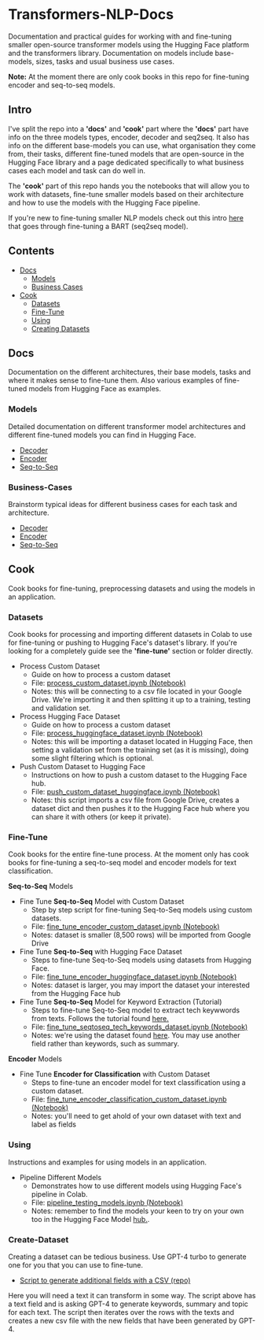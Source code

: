 # Transformers-NLP-Docs

Documentation and practical guides for working with and fine-tuning smaller open-source transformer models using the Hugging Face platform and the transformers library. Documentation on models include base-models, sizes, tasks and usual business use cases. 

**Note:** At the moment there are only cook books in this repo for fine-tuning encoder and seq-to-seq models. 

## Intro

I've split the repo into a **'docs'** and **'cook'** part where the **'docs'** part have info on the three models types, encoder, decoder and seq2seq. It also has info on the different base-models you can use, what organisation they come from, their tasks, different fine-tuned models that are open-source in the Hugging Face library and a page dedicated specifically to what business cases each model and task can do well in. 

The **'cook'** part of this repo hands you the notebooks that will allow you to work with datasets, fine-tune smaller models based on their architecture and how to use the models with the Hugging Face pipeline.

If you're new to fine-tuning smaller NLP models check out this intro [here](https://medium.com/gitconnected/fine-tune-smaller-nlp-models-with-hugging-face-for-specific-use-cases-1745813471dc) that goes through fine-tuning a BART (seq2seq model).

## Contents

- [Docs](#docs)
  - [Models](#models)
  - [Business Cases](#business-cases)
- [Cook](#cook)
  - [Datasets](#datasets)
  - [Fine-Tune](#fine-tune)
  - [Using](#using)
  - [Creating Datasets](#create-dataset)

## Docs
Documentation on the different architectures, their base models, tasks and where it makes sense to fine-tune them. Also various examples of fine-tuned models from Hugging Face as examples.

### Models
Detailed documentation on different transformer model architectures and different fine-tuned models you can find in Hugging Face.
- [Decoder](./docs/models/decoder.md)
- [Encoder](./docs/models/encoder.md)
- [Seq-to-Seq](./docs/models/seq-to-seq.md)

### Business-Cases
Brainstorm typical ideas for different business cases for each task and architecture.
- [Decoder](./docs/business-cases/decoder.md)
- [Encoder](./docs/business-cases/encoder.md)
- [Seq-to-Seq](./docs/business-cases/seq-to-seq.md)

## Cook
Cook books for fine-tuning, preprocessing datasets and using the models in an application.

### Datasets
Cook books for processing and importing different datasets in Colab to use for fine-tuning or pushing to Hugging Face's dataset's library. If you're looking for a completely guide see the **'fine-tune'** section or folder directly.
- Process Custom Dataset
  - Guide on how to process a custom dataset
  - File: [process_custom_dataset.ipynb (Notebook)](./cook/datasets/process_custom_dataset.ipynb)
  - Notes: this will be connecting to a csv file located in your Google Drive. We're importing it and then splitting it up to a training, testing and validation set.
- Process Hugging Face Dataset
  - Guide on how to process a custom dataset
  - File: [process_huggingface_dataset.ipynb (Notebook)](./cook/datasets/process_huggingface_dataset.ipynb)
  - Notes: this will be importing a dataset located in Hugging Face, then setting a validation set from the training set (as it is missing), doing some slight filtering which is optional.
- Push Custom Dataset to Hugging Face
  - Instructions on how to push a custom dataset to the Hugging Face hub.
  - File: [push_custom_dataset_huggingface.ipynb (Notebook)](./cook/datasets/push_custom_dataset_huggingface.ipynb)
  - Notes: this script imports a csv file from Google Drive, creates a dataset dict and then pushes it to the Hugging Face hub where you can share it with others (or keep it private).

### Fine-Tune
Cook books for the entire fine-tune process. At the moment only has cook books for fine-tuning a seq-to-seq model and encoder models for text classification.

**Seq-to-Seq** Models
- Fine Tune **Seq-to-Seq** Model with Custom Dataset
  - Step by step script for fine-tuning Seq-to-Seq models using custom datasets.
  - File: [fine_tune_encoder_custom_dataset.ipynb (Notebook)](./cook/fine-tune/fine_tune_seqtoseq_custom_dataset.ipynb)
  - Notes: dataset is smaller (8,500 rows) will be imported from Google Drive
- Fine Tune **Seq-to-Seq** with Hugging Face Dataset
  - Steps to fine-tune Seq-to-Seq models using datasets from Hugging Face.
  - File: [fine_tune_encoder_huggingface_dataset.ipynb (Notebook)](./cook/fine-tune/fine_tune_seqtoseq_huggingface_dataset.ipynb)
  - Notes: dataset is larger, you may import the dataset your interested from the Hugging Face hub
- Fine Tune **Seq-to-Seq** Model for Keyword Extraction (Tutorial)
  - Steps to fine-tune Seq-to-Seq model to extract tech keywwords from texts. Follows the tutorial found [here.](https://medium.com/gitconnected/fine-tune-smaller-nlp-models-with-hugging-face-for-specific-use-cases-1745813471dc)
  - File: [fine_tune_seqtoseq_tech_keywords_dataset.ipynb (Notebook)](./cook/fine-tune/fine_tune_seqtoseq_tech_keywords_dataset.ipynb)
  - Notes: we're using the dataset found [here](https://huggingface.co/datasets/ilsilfverskiold/tech-keywords-topics-summary). You may use another field rather than keywords, such as summary.

**Encoder** Models
- Fine Tune **Encoder for Classification** with Custom Dataset
  - Steps to fine-tune an encoder model for text classification using a custom dataset.
  - File: [fine_tune_encoder_classification_custom_dataset.ipynb (Notebook)](./cook/fine-tune/fine_tune_encoder_classification_custom_dataset.ipynb)
  - Notes: you'll need to get ahold of your own dataset with text and label as fields

### Using
Instructions and examples for using models in an application.

- Pipeline Different Models
  - Demonstrates how to use different models using Hugging Face's pipeline in Colab.
  - File: [pipeline_testing_models.ipynb (Notebook)](./pipeline_testing_models.ipynb)
  - Notes: remember to find the models your keen to try on your own too in the Hugging Face Model [hub.](https://huggingface.co/models). 

### Create-Dataset
Creating a dataset can be tedious business. Use GPT-4 turbo to generate one for you that you can use to fine-tune. 

- [Script to generate additional fields with a CSV (repo)](https://github.com/ilsilfverskiold/gpt-create-dataset)

Here you will need a text it can transform in some way. The script above has a text field and is asking GPT-4 to generate keywords, summary and topic for each text. The script then iterates over the rows with the texts and creates a new csv file with the new fields that have been generated by GPT-4.
